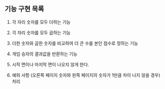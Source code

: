 ## 기능 구현 목록

1. 각 자리 숫자를 모두 더하는 기능

2. 각 자리 숫자를 모두 곱하는 기능

3. 더한 숫자와 곱한 숫자를 비교하여 더 큰 수를 본인 점수로 정하는 기능

4. 게임 승자의 결과값을 반환하는 기능

5. 시작 면이나 마지막 면이 나오지 않게 한다.

6. 예외 사항 (오른쪽 페이지 숫자와 왼쪽 페이지의 숫자가 1만큼 차이 나지 않을 경우) 처리
